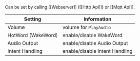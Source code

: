 Can be set by calling [[Webserver]] ([[Http Api]]) or [[Mqtt Api]].

| Setting            | Information                    | 
|--------------------|--------------------------------|
| Volume             | volume for `PlayAudio`         | 
| HotWord (WakeWord) | enable/disable WakeWord        | 
| Audio Output       | enable/disable Audio Output    | 
| Intent Handling    | enable/disable Intent Handling | 